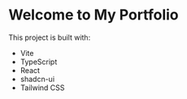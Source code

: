 # Welcome to My Portfolio

This project is built with:

- Vite
- TypeScript
- React
- shadcn-ui
- Tailwind CSS
